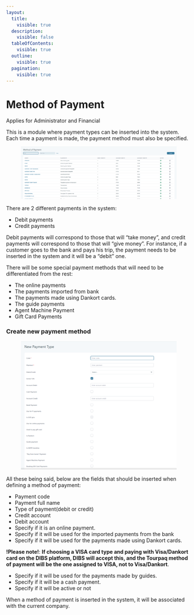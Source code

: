 ```yaml
---
layout:
  title:
    visible: true
  description:
    visible: false
  tableOfContents:
    visible: true
  outline:
    visible: true
  pagination:
    visible: true
---
```


# Method of Payment

Applies for Administrator and Financial

This is a module where payment types can be inserted into the system. Each time a payment is made, the payment method must also be specified.

<figure><img src="../.gitbook/assets/image (6) (1) (1) (1) (1) (1) (1).png" alt=""><figcaption></figcaption></figure>

There are 2 different payments in the system:

* Debit payments
* Credit payments

Debit payments will correspond to those that will “take money”, and credit payments will correspond to those that will “give money”. For instance, if a customer goes to the bank and pays his trip, the payment needs to be inserted in the system and it will be a “debit” one.

There will be some special payment methods that will need to be differentiated from the rest:

* The online payments
* The payments imported from bank
* The payments made using Dankort cards.
* The guide payments
* Agent Machine Payment
* Gift Card Payments

### Create new payment method

<figure><img src="../.gitbook/assets/image (7) (1) (1) (1) (1) (1) (1).png" alt=""><figcaption></figcaption></figure>

All these being said, below are the fields that should be inserted when defining a method of payment:

* Payment code
* Payment full name
* Type of payment(debit or credit)
* Credit account
* Debit account
* Specify if it is an online payment.
* Specify if it will be used for the imported payments from the bank
* Specify if it will be used for the payments made using Dankort cards.

**!Please note!**: **If choosing a VISA card type and paying with Visa/Dankort card on the DIBS platform, DIBS will accept this, and the Tourpaq method of payment will be the one assigned to VISA, not to Visa/Dankort**.

* Specify if it will be used for the payments made by guides.
* Specify if it will be a cash payment.
* Specify if it will be active or not

When a method of payment is inserted in the system, it will be associated with the current company.
